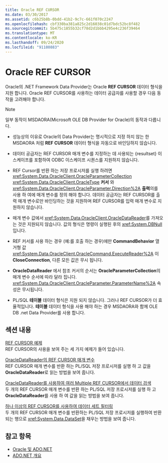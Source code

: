 ```yaml
---
title: Oracle REF CURSOR
ms.date: 03/30/2017
ms.assetid: c6b25b8b-0bdd-41b2-9c7c-661f070c2247
ms.openlocfilehash: cbf330ba381a825c2d16038c01d7bdc52bc8f482
ms.sourcegitcommit: 5b475c1855b32cf78d2d1bbb4295e4c236f39464
ms.translationtype: MT
ms.contentlocale: ko-KR
ms.lasthandoff: 09/24/2020
ms.locfileid: "91180883"
---
```

# <a name="oracle-ref-cursors"></a>Oracle REF CURSOR

Oracle의 .NET Framework Data Provider는 Oracle **REF CURSOR** 데이터 형식을 지원 합니다. Oracle REF CURSOR를 사용하는 데이터 공급자를 사용할 경우 다음 동작을 고려해야 합니다.  
  
> [!NOTE]
> 일부 동작이 MSDAORA(Microsoft OLE DB Provider for Oracle)의 동작과 다릅니다.  
  
- 성능상의 이유로 Oracle의 Data Provider는 명시적으로 지정 하지 않는 한 MSDAORA 처럼 **REF CURSOR** 데이터 형식을 자동으로 바인딩하지 않습니다.  
  
- 데이터 공급자는 REF CURSOR 매개 변수를 지정하는 데 사용되는 {resultset} 이스케이프를 포함하여 ODBC 이스케이프 시퀀스를 지원하지 않습니다.  
  
- REF Cursor를 반환 하는 저장 프로시저를 실행 하려면 <xref:System.Data.OracleClient.OracleParameterCollection> <xref:System.Data.OracleClient.OracleType> **커서** 와 <xref:System.Data.OracleClient.OracleParameter.Direction%2A> **출력**의를 사용 하 여에 매개 변수를 정의 해야 합니다. 데이터 공급자는 REF CURSOR를 출력 매개 변수로만 바인딩하는 것을 지원하며 REF CURSOR를 입력 매개 변수로 지원하지 않습니다.  
  
- 매개 변수 값에서 <xref:System.Data.OracleClient.OracleDataReader>를 가져오는 것은 지원되지 않습니다. 값의 형식은 명령이 실행된 후의 <xref:System.DBNull>입니다.  
  
- REF 커서를 사용 하는 경우 (예:를 호출 하는 경우)에만 **CommandBehavior** 열거형 값 <xref:System.Data.OracleClient.OracleCommand.ExecuteReader%2A> 이 **CloseConnection**, 다른 모든 값은 무시 됩니다.  
  
- **OracleDataReader** 에서 참조 커서의 순서는 **OracleParameterCollection**의 매개 변수 순서에 따라 달라 집니다. <xref:System.Data.OracleClient.OracleParameter.ParameterName%2A> 속성은 무시됩니다.  
  
- PL/SQL **테이블** 데이터 형식은 지원 되지 않습니다. 그러나 REF CURSOR가 더 효율적입니다. **테이블** 데이터 형식을 사용 해야 하는 경우 MSDAORA와 함께 OLE DB .net Data Provider를 사용 합니다.  
  
## <a name="in-this-section"></a>섹션 내용  

 [REF CURSOR 예제](ref-cursor-examples.md)  
 REF CURSOR의 사용을 보여 주는 세 가지 예제가 들어 있습니다.  
  
 [OracleDataReader의 REF CURSOR 매개 변수](ref-cursor-parameters-in-an-oracledatareader.md)  
 REF CURSOR 매개 변수를 반환 하는 PL/SQL 저장 프로시저를 실행 하 고 값을 **OracleDataReader**로 읽는 방법을 보여 줍니다.  
  
 [OracleDataReader를 사용하여 여러 Multiple REF CURSOR에서 데이터 검색](retrieving-data-from-multiple-ref-cursors.md)  
 두 개의 REF CURSOR 매개 변수를 반환 하는 PL/SQL 저장 프로시저를 실행 하 고 **OracleDataReader**를 사용 하 여 값을 읽는 방법을 보여 줍니다.  
  
 [하나 이상의 REF CURSOR를 사용하여 데이터 세트 필터링](filling-a-dataset-using-one-or-more-ref-cursors.md)  
 두 개의 REF CURSOR 매개 변수를 반환하는 PL/SQL 저장 프로시저를 실행하여 반환되는 행으로 <xref:System.Data.DataSet>을 채우는 방법을 보여 줍니다.  
  
## <a name="see-also"></a>참고 항목

- [Oracle 및 ADO.NET](oracle-and-adonet.md)
- [ADO.NET 개요](ado-net-overview.md)
